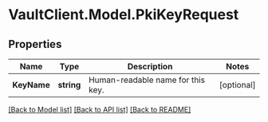 # VaultClient.Model.PkiKeyRequest

## Properties

Name | Type | Description | Notes
------------ | ------------- | ------------- | -------------
**KeyName** | **string** | Human-readable name for this key. | [optional] 

[[Back to Model list]](../README.md#documentation-for-models) [[Back to API list]](../README.md#documentation-for-api-endpoints) [[Back to README]](../README.md)

